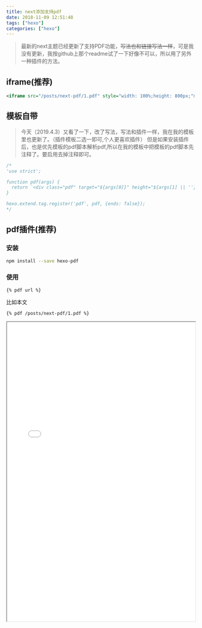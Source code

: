 ```yaml
---
title: next添加支持pdf
date: 2018-11-09 12:51:48
tags: ["hexo"]
categories: ["hexo"]
---
```


> 最新的next主题已经更新了支持PDF功能，~~写法也和链接写法一样~~，可是我没有更新，我按github上那个readme试了一下好像不可以，所以用了另外一种插件的方法。

## iframe(推荐)
```xml
<iframe src="/posts/next-pdf/1.pdf" style="width: 100%;height: 800px;"></iframe>
```

## 模板自带
> 今天（2019.4.3）又看了一下，改了写法，写法和插件一样，我在我的模板里也更新了。（插件模板二选一即可,个人更喜欢插件）
但是如果安装插件后，也是优先模板的pdf脚本解析pdf,所以在我的模板中把模板的pdf脚本先注释了。要启用去掉注释即可。

```js next\scripts\tags\pdf.swig
/*
'use strict';

function pdf(args) {
  return `<div class="pdf" target="${args[0]}" height="${args[1] || ''}"></div>`;
}

hexo.extend.tag.register('pdf', pdf, {ends: false});
*/
```

## pdf插件(推荐)

### 安装
```bash
npm install --save hexo-pdf
```

### 使用
```
{% pdf url %}
```
比如本文
```
{% pdf /posts/next-pdf/1.pdf %}
```
<iframe src="/posts/next-pdf/1.pdf" style="width: 100%;height: 800px;"></iframe>